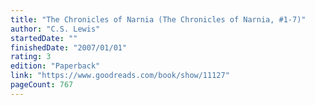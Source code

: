 ```yaml
---
title: "The Chronicles of Narnia (The Chronicles of Narnia, #1-7)"
author: "C.S. Lewis"
startedDate: ""
finishedDate: "2007/01/01"
rating: 3
edition: "Paperback"
link: "https://www.goodreads.com/book/show/11127"
pageCount: 767
---
```



